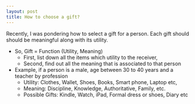 ```yaml
---
layout: post
title: How to choose a gift?
---
```


Recently, I was pondering how to select a gift for a person. Each gift should should be meaningful along with its utility. 
- So, Gift = Function (Utility, Meaning)
    - First, list down all the items which utility to the receiver,
    - Second, find out all the meaning that is associated to that person 
- Example, if a person is a male, age between 30 to 40 years and a teacher by profession
    - Utility: Clothes, Wallet, Shoes, Books, Smart phone, Laptop etc, 
    - Meaning: Discipline, Knowledge, Authoritative, Family, etc. 
    - Possible Gifts: Kindle, Watch, iPad, Formal dress or shoes, Diary etc 